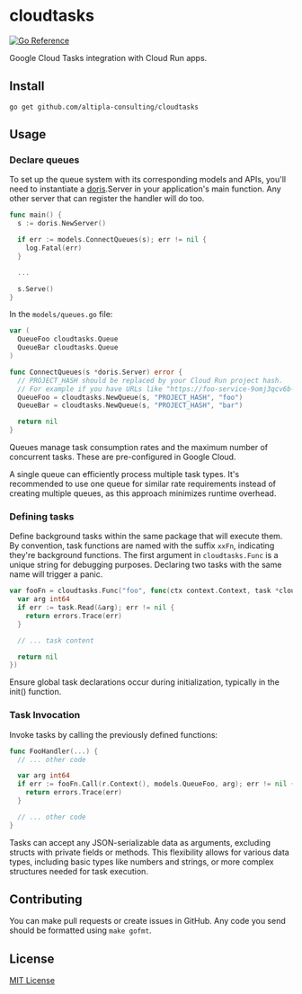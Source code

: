 
# cloudtasks

[![Go Reference](https://pkg.go.dev/badge/github.com/altipla-consulting/cloudtasks.svg)](https://pkg.go.dev/github.com/altipla-consulting/cloudtasks)

Google Cloud Tasks integration with Cloud Run apps.


## Install

```shell
go get github.com/altipla-consulting/cloudtasks
```


## Usage

### Declare queues

To set up the queue system with its corresponding models and APIs, you'll need to instantiate a [doris](github.com/altipla-consulting/doris).Server in your application's main function. Any other server that can register the handler will do too.

```go
func main() {
  s := doris.NewServer()

  if err := models.ConnectQueues(s); err != nil {
    log.Fatal(err)
  }

  ...

  s.Serve()
}
```

In the `models/queues.go` file:

```go
var (
  QueueFoo cloudtasks.Queue
  QueueBar cloudtasks.Queue
)

func ConnectQueues(s *doris.Server) error {
  // PROJECT_HASH should be replaced by your Cloud Run project hash.
  // For example if you have URLs like "https://foo-service-9omj3qcv6b-ew.a.run.app/" the hash will be "9omj3qcv6b".
  QueueFoo = cloudtasks.NewQueue(s, "PROJECT_HASH", "foo")
  QueueBar = cloudtasks.NewQueue(s, "PROJECT_HASH", "bar")

  return nil
}
```

Queues manage task consumption rates and the maximum number of concurrent tasks. These are pre-configured in Google Cloud.

A single queue can efficiently process multiple task types. It's recommended to use one queue for similar rate requirements instead of creating multiple queues, as this approach minimizes runtime overhead.


### Defining tasks

Define background tasks within the same package that will execute them. By convention, task functions are named with the suffix `xxFn`, indicating they're background functions. The first argument in `cloudtasks.Func` is a unique string for debugging purposes. Declaring two tasks with the same name will trigger a panic.

```go
var fooFn = cloudtasks.Func("foo", func(ctx context.Context, task *cloudtasks.Task) error {
  var arg int64
  if err := task.Read(&arg); err != nil {
    return errors.Trace(err)
  }

  // ... task content

  return nil
})
```

Ensure global task declarations occur during initialization, typically in the init() function.


### Task Invocation

Invoke tasks by calling the previously defined functions:

```go
func FooHandler(...) {
  // ... other code

  var arg int64
  if err := fooFn.Call(r.Context(), models.QueueFoo, arg); err != nil {
    return errors.Trace(err)
  }

  // ... other code
}
```

Tasks can accept any JSON-serializable data as arguments, excluding structs with private fields or methods. This flexibility allows for various data types, including basic types like numbers and strings, or more complex structures needed for task execution.


## Contributing

You can make pull requests or create issues in GitHub. Any code you send should be formatted using `make gofmt`.


## License

[MIT License](LICENSE)
